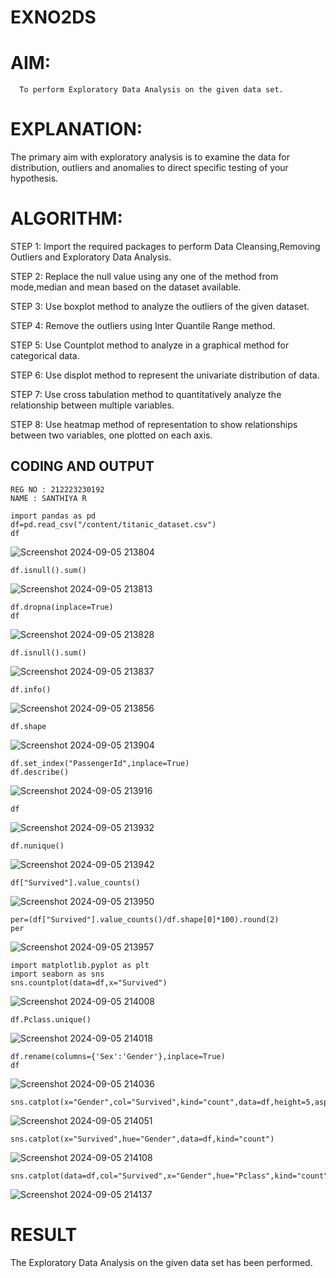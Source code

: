 # EXNO2DS
# AIM:
      To perform Exploratory Data Analysis on the given data set.
      
# EXPLANATION:
  The primary aim with exploratory analysis is to examine the data for distribution, outliers and anomalies to direct specific testing of your hypothesis.
  
# ALGORITHM:
STEP 1: Import the required packages to perform Data Cleansing,Removing Outliers and Exploratory Data Analysis.

STEP 2: Replace the null value using any one of the method from mode,median and mean based on the dataset available.

STEP 3: Use boxplot method to analyze the outliers of the given dataset.

STEP 4: Remove the outliers using Inter Quantile Range method.

STEP 5: Use Countplot method to analyze in a graphical method for categorical data.

STEP 6: Use displot method to represent the univariate distribution of data.

STEP 7: Use cross tabulation method to quantitatively analyze the relationship between multiple variables.

STEP 8: Use heatmap method of representation to show relationships between two variables, one plotted on each axis.

## CODING AND OUTPUT
```
REG NO : 212223230192
NAME : SANTHIYA R
```
```
import pandas as pd
df=pd.read_csv("/content/titanic_dataset.csv")
df
```
![Screenshot 2024-09-05 213804](https://github.com/user-attachments/assets/9372ec79-bc1c-42b7-aee4-c4d02027761b)
```
df.isnull().sum()
```
![Screenshot 2024-09-05 213813](https://github.com/user-attachments/assets/b5cab503-32e4-49d6-b08f-6d9e6db76a84)
```
df.dropna(inplace=True)
df
```
![Screenshot 2024-09-05 213828](https://github.com/user-attachments/assets/1dcc51be-ad4d-4fe2-95bf-4f6ecd7b662b)
```
df.isnull().sum()
```
![Screenshot 2024-09-05 213837](https://github.com/user-attachments/assets/b07c8b2e-e016-4c23-8c4e-cf64362f1210)
```
df.info()
```
![Screenshot 2024-09-05 213856](https://github.com/user-attachments/assets/783c9a00-840a-4010-ba77-3938965a2f44)
```
df.shape
```
![Screenshot 2024-09-05 213904](https://github.com/user-attachments/assets/dada86d0-4bed-4f87-9927-9f53610b0511)
```
df.set_index("PassengerId",inplace=True)
df.describe()
```
![Screenshot 2024-09-05 213916](https://github.com/user-attachments/assets/2e492156-7da0-4392-8262-6c8505c70689)
```
df
```
![Screenshot 2024-09-05 213932](https://github.com/user-attachments/assets/7e6e4256-55ac-41f2-8713-d195c1fd5649)

```
df.nunique()
```
![Screenshot 2024-09-05 213942](https://github.com/user-attachments/assets/9ea80252-77bc-4264-8047-987364567163)
```
df["Survived"].value_counts()
```
![Screenshot 2024-09-05 213950](https://github.com/user-attachments/assets/64c12690-4c57-4c4f-bc9c-bbeb961687ec)
```
per=(df["Survived"].value_counts()/df.shape[0]*100).round(2)
per
```
![Screenshot 2024-09-05 213957](https://github.com/user-attachments/assets/9b8c55d1-ac66-4200-9dec-97c4c45ad522)
```
import matplotlib.pyplot as plt
import seaborn as sns
sns.countplot(data=df,x="Survived")
```
![Screenshot 2024-09-05 214008](https://github.com/user-attachments/assets/4fe81911-c5b1-4e45-9e74-07963769ab2e)
```
df.Pclass.unique()
```
![Screenshot 2024-09-05 214018](https://github.com/user-attachments/assets/c43d59e9-4606-4094-a8c3-8878200658b0)
```
df.rename(columns={'Sex':'Gender'},inplace=True)
df
```
![Screenshot 2024-09-05 214036](https://github.com/user-attachments/assets/a5ac9a9e-f12b-4c57-9dba-062ce6af975b)
```
sns.catplot(x="Gender",col="Survived",kind="count",data=df,height=5,aspect=.7)
```
![Screenshot 2024-09-05 214051](https://github.com/user-attachments/assets/9e66f2f1-4511-48d7-bbf8-b0ef59bb6caf)
```
sns.catplot(x="Survived",hue="Gender",data=df,kind="count")
```
![Screenshot 2024-09-05 214108](https://github.com/user-attachments/assets/37e76fc7-17fa-4ea9-abb3-078a63420a3a)
```
sns.catplot(data=df,col="Survived",x="Gender",hue="Pclass",kind="count")
```
![Screenshot 2024-09-05 214137](https://github.com/user-attachments/assets/d0397c0c-af90-4158-9ac5-4eb9b6eb10c1)

# RESULT
The Exploratory Data Analysis on the given data set has been performed.

